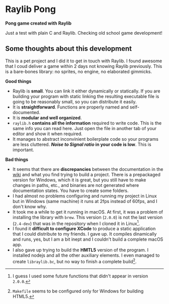 # Raylib Pong
**Pong game created with Raylib**

Just a test with plain C and Raylib. Checking old school game development!

## Some thoughts about this development
This is a pet project and I did it to get in touch with Raylib. I found awesome that I coud deliver a game within 2 days not knowing Raylib previously. This is a bare-bones library: no sprites, no engine, no elaborated gimmicks.

**Good things**

- Raylib is **small**. You can link it either dynamically or statically. If you are building your program with static linking the resulting executable file is going to be reasonably small, so you can distribute it easily.
- It is **straightforward**. Functions are properly named and self-documented.
- It is **modular and well organized**.
- `raylib.h` **contains all the information** required to write code. This is the same info you can read here. Just open the file in another tab of your editor and show it when required.
- It manages to abstract inconvinient boilerplate code so your programs are less cluttered. **_Noise to Signal ratio_ in your code is low**. This is important.

**Bad things**

- It seems that there are **discrepancies** between the documentation in the [wiki](https://github.com/raysan5/raylib/wiki) and what you find trying to build a project. There is a prepackaged version for Windows, which it is great, but you still have to make changes in paths, etc., and binaries are not generated where documentation states. You have to create some folders.
- I had almost no problems configuring and running my project in Linux but in Windows (same machine) it runs at 2fps instead of 60fps, and I don't know why.
- It took me a while to get it running in macOS. At first, it was a problem of installing the library with `brew`. This version (`2.0.0`) is not the last version (`2.4-dev`) that was in the repository when I cloned it in Linux[^1].
- I found it **difficult to configure XCode** to produce a static application that I could distribute to my friends. I gave up. It compiles dinamically and runs, yes, but I am a bit inept and I couldn't build a complete macOS app.
- I also gave up trying to build the **HMTL5** version of the program. I installed nodejs and all the other auxiliary elements. I even managed to create `libraylib.bc`, but no way to finish a complete build[^2]. 

 [^1]: I guess I used some future functions that didn't appear in version `2.0.0`.
[^2]: `Makefile` seems to be configured only for Windows for building HTML5.

